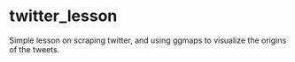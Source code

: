 # twitter_lesson

Simple lesson on scraping twitter, and using ggmaps to visualize the origins of the tweets. 